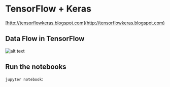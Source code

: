 # TensorFlow + Keras

[http://tensorflowkeras.blogspot.com](http://tensorflowkeras.blogspot.com)

## Data Flow in TensorFlow

![alt text](https://www.tensorflow.org/images/tensors_flowing.gif "Tensors Flowing")

## Run the notebooks

`jupyter notebook`: